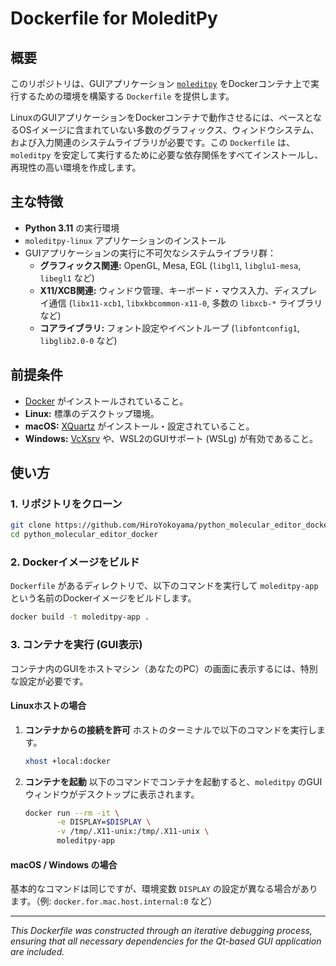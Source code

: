 # Dockerfile for MoleditPy

## 概要

このリポジトリは、GUIアプリケーション [`moleditpy`](https://github.com/HiroYokoyama/python_molecular_editor) をDockerコンテナ上で実行するための環境を構築する `Dockerfile` を提供します。

LinuxのGUIアプリケーションをDockerコンテナで動作させるには、ベースとなるOSイメージに含まれていない多数のグラフィックス、ウィンドウシステム、および入力関連のシステムライブラリが必要です。この `Dockerfile` は、`moleditpy` を安定して実行するために必要な依存関係をすべてインストールし、再現性の高い環境を作成します。

## 主な特徴

  * **Python 3.11** の実行環境
  * `moleditpy-linux` アプリケーションのインストール
  * GUIアプリケーションの実行に不可欠なシステムライブラリ群：
      * **グラフィックス関連:** OpenGL, Mesa, EGL (`libgl1`, `libglu1-mesa`, `libegl1` など) 
      * **X11/XCB関連:** ウィンドウ管理、キーボード・マウス入力、ディスプレイ通信 (`libx11-xcb1`, `libxkbcommon-x11-0`, 多数の `libxcb-*` ライブラリなど)
      * **コアライブラリ:** フォント設定やイベントループ (`libfontconfig1`, `libglib2.0-0` など) 

## 前提条件

  * [Docker](https://www.docker.com/get-started) がインストールされていること。
  * **Linux:** 標準のデスクトップ環境。
  * **macOS:** [XQuartz](https://www.xquartz.org/) がインストール・設定されていること。
  * **Windows:** [VcXsrv](https://sourceforge.net/projects/vcxsrv/) や、WSL2のGUIサポート (WSLg) が有効であること。

## 使い方

### 1\. リポジトリをクローン

```bash
git clone https://github.com/HiroYokoyama/python_molecular_editor_docker.git
cd python_molecular_editor_docker
```

### 2\. Dockerイメージをビルド

`Dockerfile` があるディレクトリで、以下のコマンドを実行して `moleditpy-app` という名前のDockerイメージをビルドします。

```bash
docker build -t moleditpy-app .
```

### 3\. コンテナを実行 (GUI表示)

コンテナ内のGUIをホストマシン（あなたのPC）の画面に表示するには、特別な設定が必要です。

#### Linuxホストの場合

1.  **コンテナからの接続を許可**
    ホストのターミナルで以下のコマンドを実行します。

    ```bash
    xhost +local:docker
    ```

2.  **コンテナを起動**
    以下のコマンドでコンテナを起動すると、`moleditpy` のGUIウィンドウがデスクトップに表示されます。

    ```bash
    docker run --rm -it \
           -e DISPLAY=$DISPLAY \
           -v /tmp/.X11-unix:/tmp/.X11-unix \
           moleditpy-app
    ```

#### macOS / Windows の場合

基本的なコマンドは同じですが、環境変数 `DISPLAY` の設定が異なる場合があります。（例: `docker.for.mac.host.internal:0` など）

-----

*This Dockerfile was constructed through an iterative debugging process, ensuring that all necessary dependencies for the Qt-based GUI application are included.*
